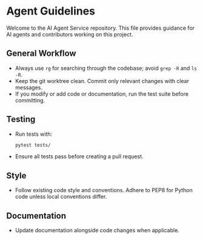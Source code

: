 # Agent Guidelines

Welcome to the AI Agent Service repository. This file provides guidance for AI agents and contributors working on this project.

## General Workflow
- Always use `rg` for searching through the codebase; avoid `grep -R` and `ls -R`.
- Keep the git worktree clean. Commit only relevant changes with clear messages.
- If you modify or add code or documentation, run the test suite before committing.

## Testing
- Run tests with:
  ```bash
  pytest tests/
  ```
- Ensure all tests pass before creating a pull request.

## Style
- Follow existing code style and conventions. Adhere to PEP8 for Python code unless local conventions differ.

## Documentation
- Update documentation alongside code changes when applicable.
